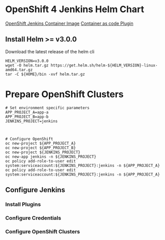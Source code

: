# OpenShift 4 Jenkins Helm Chart

[OpenShift Jenkins Container Image](https://github.com/openshift/jenkins)
[Container as code Plugin](https://github.com/jenkinsci/configuration-as-code-plugin)

## Install Helm >= v3.0.0

Download the latest release of the helm cli

```shell 
HELM_VERSION=v3.0.0
wget -O helm.tar.gz https://get.helm.sh/helm-${HELM_VERSION}-linux-amd64.tar.gz
tar -C ${HOME}/bin -xvf helm.tar.gz
```

# Prepare OpenShift Clusters



```
# Set environment specific parameters
APP_PROJECT_A=app-a
APP_PROJECT_B=app-b
JENKINS_PROJECT=jenkins



# Configure OpenShift
oc new-project ${APP_PROJECT_A}
oc new-project ${APP_PROJECT_B}
oc new-project ${JENKINS_PROJECT}
oc new-app jenkins -n ${JENKINS_PROJECT}
oc policy add-role-to-user edit system:serviceaccount:${JENKINS_PROJECT}:jenkins -n ${APP_PROJECT_A}
oc policy add-role-to-user edit system:serviceaccount:${JENKINS_PROJECT}:jenkins -n ${APP_PROJECT_A}
```

## Configure Jenkins

### Install Plugins

### Configure Credentials

### Configure OpenShift Clusters